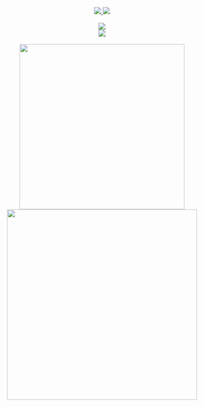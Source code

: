 <div align="center">
  <a href="https://github.com/therazor113/Mood-Next">
    <img src="https://github-readme-stats.vercel.app/api/pin/?username=therazor113&repo=Mood-Next&theme=tokyonight&hide_border=true&show_owner=true" />
  </a>
  <a href="https://github.com/therazor113/Forklift-Next">
    <img src="https://github-readme-stats.vercel.app/api/pin/?username=therazor113&repo=Forklift-Next&theme=tokyonight&hide_border=true&show_owner=true" />
  </a>
</div>
<br>
<div align="center">
  <a href="https://github.com/therazor113">
    <img src="https://activity-graph.herokuapp.com/graph?username=therazor113&theme=react-dark&hide_border=true" />
  </a>
</div>
<div align="center">
  <a href="https://github.com/therazor113">
    <img src="https://github-readme-stats.vercel.app/api/top-langs/?username=therazor113&layout=compact&theme=tokyonight&hide_border=true" />
  </a>
</div>
<br>
<div align="center">
  <a href="https://github.com/therazor113">
    <img width="380" src="https://github-readme-streak-stats.herokuapp.com/?user=therazor113&theme=tokyonight&hide_border=true" />
    <img width="438" src="https://github-readme-stats.vercel.app/api?username=therazor113&hide=contribs&show_icons=true&theme=tokyonight&border&hide_border=true" />
  </a>
</div>
